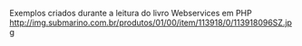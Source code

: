 Exemplos criados durante a leitura do livro Webservices em PHP
http://img.submarino.com.br/produtos/01/00/item/113918/0/113918096SZ.jpg

